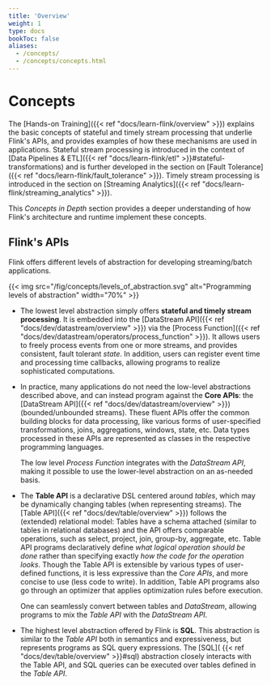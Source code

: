 ```yaml
---
title: 'Overview'
weight: 1
type: docs
bookToc: false
aliases: 
  - /concepts/
  - /concepts/concepts.html
---
```

<!--
Licensed to the Apache Software Foundation (ASF) under one
or more contributor license agreements.  See the NOTICE file
distributed with this work for additional information
regarding copyright ownership.  The ASF licenses this file
to you under the Apache License, Version 2.0 (the
"License"); you may not use this file except in compliance
with the License.  You may obtain a copy of the License at

  http://www.apache.org/licenses/LICENSE-2.0

Unless required by applicable law or agreed to in writing,
software distributed under the License is distributed on an
"AS IS" BASIS, WITHOUT WARRANTIES OR CONDITIONS OF ANY
KIND, either express or implied.  See the License for the
specific language governing permissions and limitations
under the License.
-->

# Concepts

The [Hands-on Training]({{< ref "docs/learn-flink/overview" >}}) explains the basic concepts
of stateful and timely stream processing that underlie Flink's APIs, and provides examples of how these mechanisms are used in applications. Stateful stream processing is introduced in the context of [Data Pipelines & ETL]({{< ref "docs/learn-flink/etl" >}}#stateful-transformations)
and is further developed in the section on [Fault Tolerance]({{< ref "docs/learn-flink/fault_tolerance" >}}). 
Timely stream processing is introduced in the section on [Streaming Analytics]({{< ref "docs/learn-flink/streaming_analytics" >}}).

This _Concepts in Depth_ section provides a deeper understanding of how Flink's architecture and runtime implement these concepts.

## Flink's APIs

Flink offers different levels of abstraction for developing streaming/batch applications.

{{< img src="/fig/concepts/levels_of_abstraction.svg" alt="Programming levels of abstraction" width="70%" >}}

  - The lowest level abstraction simply offers **stateful and timely stream processing**. It is
    embedded into the [DataStream API]({{< ref "docs/dev/datastream/overview" >}}) via the [Process
    Function]({{< ref "docs/dev/datastream/operators/process_function" >}}). It allows
    users to freely process events from one or more streams, and provides consistent, fault tolerant
    *state*. In addition, users can register event time and processing time callbacks, allowing
    programs to realize sophisticated computations.

  - In practice, many applications do not need the low-level
    abstractions described above, and can instead program against the **Core APIs**: the
    [DataStream API]({{< ref "docs/dev/datastream/overview" >}})
    (bounded/unbounded streams). These fluent APIs offer the
    common building blocks for data processing, like various forms of
    user-specified transformations, joins, aggregations, windows, state, etc.
    Data types processed in these APIs are represented as classes in the
    respective programming languages.

    The low level *Process Function* integrates with the *DataStream API*,
    making it possible to use the lower-level abstraction on an as-needed basis.

  - The **Table API** is a declarative DSL centered around *tables*, which may
    be dynamically changing tables (when representing streams).  The [Table
    API]({{< ref "docs/dev/table/overview" >}}) follows the
    (extended) relational model: Tables have a schema attached (similar to
    tables in relational databases) and the API offers comparable operations,
    such as select, project, join, group-by, aggregate, etc.  Table API
    programs declaratively define *what logical operation should be done*
    rather than specifying exactly *how the code for the operation looks*.
    Though the Table API is extensible by various types of user-defined
    functions, it is less expressive than the *Core APIs*, and more concise to
    use (less code to write).  In addition, Table API programs also go through
    an optimizer that applies optimization rules before execution.

    One can seamlessly convert between tables and *DataStream*,
    allowing programs to mix the *Table API* with the *DataStream API*.

  - The highest level abstraction offered by Flink is **SQL**. This abstraction
    is similar to the *Table API* both in semantics and expressiveness, but
    represents programs as SQL query expressions.  The [SQL](
    {{< ref "docs/dev/table/overview" >}}#sql) abstraction closely interacts with the
    Table API, and SQL queries can be executed over tables defined in the
    *Table API*.

